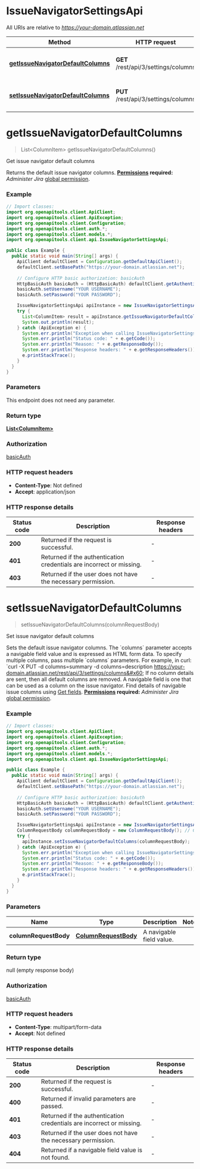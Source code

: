 # IssueNavigatorSettingsApi

All URIs are relative to *https://your-domain.atlassian.net*

| Method | HTTP request | Description |
|------------- | ------------- | -------------|
| [**getIssueNavigatorDefaultColumns**](IssueNavigatorSettingsApi.md#getIssueNavigatorDefaultColumns) | **GET** /rest/api/3/settings/columns | Get issue navigator default columns |
| [**setIssueNavigatorDefaultColumns**](IssueNavigatorSettingsApi.md#setIssueNavigatorDefaultColumns) | **PUT** /rest/api/3/settings/columns | Set issue navigator default columns |


<a id="getIssueNavigatorDefaultColumns"></a>
# **getIssueNavigatorDefaultColumns**
> List&lt;ColumnItem&gt; getIssueNavigatorDefaultColumns()

Get issue navigator default columns

Returns the default issue navigator columns.  **[Permissions](#permissions) required:** *Administer Jira* [global permission](https://confluence.atlassian.com/x/x4dKLg).

### Example
```java
// Import classes:
import org.openapitools.client.ApiClient;
import org.openapitools.client.ApiException;
import org.openapitools.client.Configuration;
import org.openapitools.client.auth.*;
import org.openapitools.client.models.*;
import org.openapitools.client.api.IssueNavigatorSettingsApi;

public class Example {
  public static void main(String[] args) {
    ApiClient defaultClient = Configuration.getDefaultApiClient();
    defaultClient.setBasePath("https://your-domain.atlassian.net");
    
    // Configure HTTP basic authorization: basicAuth
    HttpBasicAuth basicAuth = (HttpBasicAuth) defaultClient.getAuthentication("basicAuth");
    basicAuth.setUsername("YOUR USERNAME");
    basicAuth.setPassword("YOUR PASSWORD");

    IssueNavigatorSettingsApi apiInstance = new IssueNavigatorSettingsApi(defaultClient);
    try {
      List<ColumnItem> result = apiInstance.getIssueNavigatorDefaultColumns();
      System.out.println(result);
    } catch (ApiException e) {
      System.err.println("Exception when calling IssueNavigatorSettingsApi#getIssueNavigatorDefaultColumns");
      System.err.println("Status code: " + e.getCode());
      System.err.println("Reason: " + e.getResponseBody());
      System.err.println("Response headers: " + e.getResponseHeaders());
      e.printStackTrace();
    }
  }
}
```

### Parameters
This endpoint does not need any parameter.

### Return type

[**List&lt;ColumnItem&gt;**](ColumnItem.md)

### Authorization

[basicAuth](../README.md#basicAuth)

### HTTP request headers

 - **Content-Type**: Not defined
 - **Accept**: application/json

### HTTP response details
| Status code | Description | Response headers |
|-------------|-------------|------------------|
| **200** | Returned if the request is successful. |  -  |
| **401** | Returned if the authentication credentials are incorrect or missing. |  -  |
| **403** | Returned if the user does not have the necessary permission. |  -  |

<a id="setIssueNavigatorDefaultColumns"></a>
# **setIssueNavigatorDefaultColumns**
> setIssueNavigatorDefaultColumns(columnRequestBody)

Set issue navigator default columns

Sets the default issue navigator columns.  The &#x60;columns&#x60; parameter accepts a navigable field value and is expressed as HTML form data. To specify multiple columns, pass multiple &#x60;columns&#x60; parameters. For example, in curl:  &#x60;curl -X PUT -d columns&#x3D;summary -d columns&#x3D;description https://your-domain.atlassian.net/rest/api/3/settings/columns&#x60;  If no column details are sent, then all default columns are removed.  A navigable field is one that can be used as a column on the issue navigator. Find details of navigable issue columns using [Get fields](#api-rest-api-3-field-get).  **[Permissions](#permissions) required:** *Administer Jira* [global permission](https://confluence.atlassian.com/x/x4dKLg).

### Example
```java
// Import classes:
import org.openapitools.client.ApiClient;
import org.openapitools.client.ApiException;
import org.openapitools.client.Configuration;
import org.openapitools.client.auth.*;
import org.openapitools.client.models.*;
import org.openapitools.client.api.IssueNavigatorSettingsApi;

public class Example {
  public static void main(String[] args) {
    ApiClient defaultClient = Configuration.getDefaultApiClient();
    defaultClient.setBasePath("https://your-domain.atlassian.net");
    
    // Configure HTTP basic authorization: basicAuth
    HttpBasicAuth basicAuth = (HttpBasicAuth) defaultClient.getAuthentication("basicAuth");
    basicAuth.setUsername("YOUR USERNAME");
    basicAuth.setPassword("YOUR PASSWORD");

    IssueNavigatorSettingsApi apiInstance = new IssueNavigatorSettingsApi(defaultClient);
    ColumnRequestBody columnRequestBody = new ColumnRequestBody(); // ColumnRequestBody | A navigable field value.
    try {
      apiInstance.setIssueNavigatorDefaultColumns(columnRequestBody);
    } catch (ApiException e) {
      System.err.println("Exception when calling IssueNavigatorSettingsApi#setIssueNavigatorDefaultColumns");
      System.err.println("Status code: " + e.getCode());
      System.err.println("Reason: " + e.getResponseBody());
      System.err.println("Response headers: " + e.getResponseHeaders());
      e.printStackTrace();
    }
  }
}
```

### Parameters

| Name | Type | Description  | Notes |
|------------- | ------------- | ------------- | -------------|
| **columnRequestBody** | [**ColumnRequestBody**](ColumnRequestBody.md)| A navigable field value. | |

### Return type

null (empty response body)

### Authorization

[basicAuth](../README.md#basicAuth)

### HTTP request headers

 - **Content-Type**: multipart/form-data
 - **Accept**: Not defined

### HTTP response details
| Status code | Description | Response headers |
|-------------|-------------|------------------|
| **200** | Returned if the request is successful. |  -  |
| **400** | Returned if invalid parameters are passed. |  -  |
| **401** | Returned if the authentication credentials are incorrect or missing. |  -  |
| **403** | Returned if the user does not have the necessary permission. |  -  |
| **404** | Returned if a navigable field value is not found. |  -  |

